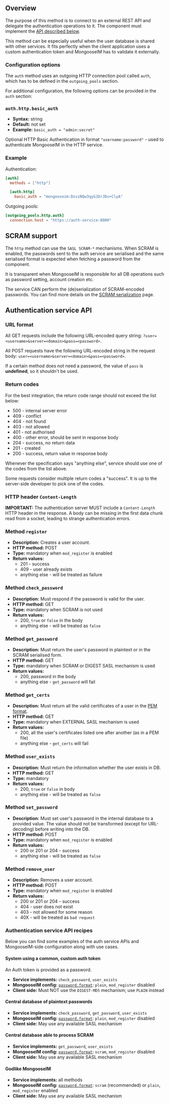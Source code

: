 ## Overview

The purpose of this method is to connect to an external REST API and delegate the authentication operations to it.
The component must implement the [API described below](#authentication-service-api).

This method can be especially useful when the user database is shared with other services. It fits perfectly when the client application uses a custom authentication token and MongooseIM has to validate it externally.

### Configuration options

The `auth` method uses an outgoing HTTP connection pool called `auth`, which has to be defined in the `outgoing_pools` section.

For additional configuration, the following options can be provided in the `auth` section:

### `auth.http.basic_auth`
* **Syntax:** string
* **Default:** not set
* **Example:** `basic_auth = "admin:secret"`

Optional HTTP Basic Authentication in format `"username:password"` - used to authenticate MongooseIM in the HTTP service.

### Example

Authentication:

```toml
[auth]
  methods = ["http"]

  [auth.http]
    basic_auth = "mongooseim:DzviNQw3qyGJDrJDu+ClyA"
```

Outgoing pools:

```toml
[outgoing_pools.http.auth]
  connection.host = "https://auth-service:8000"
```

## SCRAM support

The `http` method can use the `SASL SCRAM-*` mechanisms.
When SCRAM is enabled, the passwords sent to the auth service are serialised and the same serialised format is expected when fetching a password from the component.

It is transparent when MongooseIM is responsible for all DB operations such as password setting, account creation etc.

The service CAN perform the (de)serialization of SCRAM-encoded passwords.
You can find more details on the [SCRAM serialization](../developers-guide/SCRAM-serialization.md) page.

## Authentication service API

### URL format

All GET requests include the following URL-encoded query string: `?user=<username>&server=<domain>&pass=<password>`.

All POST requests have the following URL-encoded string in the request body: `user=<username>&server=<domain>&pass=<password>`.

If a certain method does not need a password, the value of `pass` is **undefined**, so it shouldn't be used.

### Return codes

For the best integration, the return code range should not exceed the list below:

* 500 - internal server error
* 409 - conflict
* 404 - not found
* 403 - not allowed
* 401 - not authorised
* 400 - other error, should be sent in response body
* 204 - success, no return data
* 201 - created
* 200 - success, return value in response body

Whenever the specification says "anything else", service should use one of the codes from the list above.

Some requests consider multiple return codes a "success".
It is up to the server-side developer to pick one of the codes.

### HTTP header `Content-Length`

**IMPORTANT:** The authentication server MUST include a `Content-Length` HTTP header in the response.
A body can be missing in the first data chunk read from a socket, leading to strange authentication errors.

### Method `register`

* **Description:** Creates a user account.
* **HTTP method:** POST
* **Type:** mandatory when `mod_register` is enabled
* **Return values:**
    * 201 - success
    * 409 - user already exists
    * anything else - will be treated as failure

### Method `check_password`

* **Description:** Must respond if the password is valid for the user.
* **HTTP method:** GET
* **Type:** mandatory when SCRAM is not used
* **Return values:**
    * 200, `true` or `false` in the body
    * anything else - will be treated as `false`

### Method `get_password`

* **Description:** Must return the user's password in plaintext or in the SCRAM serialised form.
* **HTTP method:** GET
* **Type:** mandatory when SCRAM or DIGEST SASL mechanism is used
* **Return values:**
    * 200, password in the body
    * anything else - `get_password` will fail

### Method `get_certs`

* **Description:** Must return all the valid certificates of a user in the [PEM format](https://en.wikipedia.org/wiki/Privacy-Enhanced_Mail).
* **HTTP method:** GET
* **Type:** mandatory when EXTERNAL SASL mechanism is used
* **Return values:**
    * 200, all the user's certificates listed one after another (as in a PEM file)
    * anything else - `get_certs` will fail

### Method `user_exists`

* **Description:** Must return the information whether the user exists in DB.
* **HTTP method:** GET
* **Type:** mandatory
* **Return values:**
    * 200, `true` or `false` in body
    * anything else - will be treated as `false`

### Method `set_password`

* **Description:** Must set user's password in the internal database to a provided value.
 The value should not be transformed (except for URL-decoding) before writing into the DB.
* **HTTP method:** POST
* **Type:** mandatory when `mod_register` is enabled
* **Return values:**
    * 200 or 201 or 204 - success
    * anything else - will be treated as `false`

### Method `remove_user`

* **Description:** Removes a user account.
* **HTTP method:** POST
* **Type:** mandatory when `mod_register` is enabled
* **Return values:**
    * 200 or 201 or 204 - success
    * 404 - user does not exist
    * 403 - not allowed for some reason
    * 40X - will be treated as `bad request`

### Authentication service API recipes

Below you can find some examples of the auth service APIs and MongooseIM-side configuration along with use cases.

#### System using a common, custom auth token

An Auth token is provided as a password.

* **Service implements:** `check_password`, `user_exists`
* **MongooseIM config:** [`password.format`](../advanced-configuration/auth.md#authpasswordformat): `plain`, `mod_register` disabled
* **Client side:** Must NOT use the `DIGEST-MD5` mechanism; use `PLAIN` instead

#### Central database of plaintext passwords

* **Service implements:** `check_password`, `get_password`, `user_exists`
* **MongooseIM config:** [`password.format`](../advanced-configuration/auth.md#authpasswordformat): `plain`, `mod_register` disabled
* **Client side:** May use any available SASL mechanism

#### Central database able to process SCRAM

* **Service implements:** `get_password`, `user_exists`
* **MongooseIM config:** [`password.format`](../advanced-configuration/auth.md#authpasswordformat): `scram`, `mod_register` disabled
* **Client side:** May use any available SASL mechanism

#### Godlike MongooseIM

* **Service implements:** all methods
* **MongooseIM config:** [`password.format`](../advanced-configuration/auth.md#authpasswordformat): `scram` (recommended) or `plain`, `mod_register` enabled
* **Client side:** May use any available SASL mechanism
